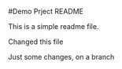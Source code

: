 #Demo Prject README

This is a simple readme file.

Changed this file


Just some changes, on a branch